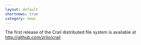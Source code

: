 ```yaml
---
layout: default
shortnews: true
category: news
---
```

The first release of the Crail distributed file system is available at <http://github.com/zrlio/crail>
